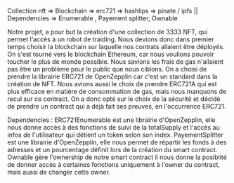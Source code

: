 Collection nft => Blockchain => erc721 => hashlips => pinate / ipfs
||
Dependencies => Enumerable , Payement splitter, Ownable

Notre projet, a pour but la création d'une collection de 3333 NFT, qui permet l'accès à un robot de traiding.
Nous devions donc dans premier temps choisir la blockchain sur laquelle nos contrats allaient être déployés.
On s'est tourné vers le blockchain Ethereum, car nous voulions pouvoir toucher le plus de monde possible. Nous savions les frais de gas n'allaient pas être un problème pour le public que nous ciblons.
On a choisi de prendre la librairie ERC721 de OpenZepplin car c'est un standard dans la création de NFT.
Nous avions aussi le choix de prendre ERC721A qui est plus efficace en matière de consommation de gas, mais nous manquons de recul sur ce contract.
On a donc opté sur le choix de la sécurité et décidé de prendre un contract qui a déjà fait ses preuves, en l'occurrence ERC721.

Dependencies :
ERC721Enumerable est une librairie d'OpenZepplin, elle nous donne accès à des fonctions de suivi de la totalSupply et l'accès au infos de l'utilisateur qui détient un token selon son index.
PayementSplitter est une librairie d'OpenZepplin, elle nous permet de répartir les fonds à des adresses et un pourcentage définit lors de la création du smart contract.
Ownable gère l'ownership de notre smart contract il nous donne la posiblité de donner accès à certaines fonctions uniquement à l'owner du contract,
mais aussi de changer cette owner.
